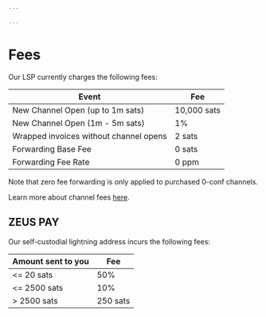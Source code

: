 ```yaml
---

---
```


# Fees

Our LSP currently charges the following fees:

| Event                                      | Fee           |
| -----------------------------------------  | ------------- |
| New Channel Open (up to 1m sats)           | 10,000 sats   |
| New Channel Open (1m - 5m sats)            | 1%            |
| Wrapped invoices without channel opens     | 2 sats        |
| Forwarding Base Fee                        | 0 sats        |
| Forwarding Fee Rate                        | 0 ppm         |


Note that zero fee forwarding is only applied to purchased 0-conf channels.

Learn more about channel fees [here](https://docs.lightning.engineering/lightning-network-tools/lnd/channel-fees).

## ZEUS PAY

Our self-custodial lightning address incurs the following fees:

| Amount sent to you                         | Fee           |
| -----------------------------------------  | ------------- |
| <= 20 sats                                 | 50%           |
| <= 2500 sats                               | 10%           |
| > 2500 sats                                | 250 sats      |